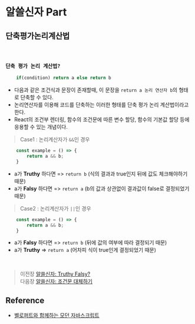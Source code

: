 # 알쓸신자 Part

## 단축평가논리계산법
<br/>

### `단축 평가 논리 계산법?`
```javascript 
    if(condition) return a else return b
``` 
- 다음과 같은 조건식과 문장이 존재할때, 이 문장을 `return a 논리 연산자 b`의 형태로 단축할 수 있다. 
- 논리연산자를 이용해 코드를 단축하는 이러한 형태를 단축 평가 논리 계산법이라고 한다.
- React의 조건부 렌더링, 함수의 조건문에 따른 변수 할당, 함수의 기본값 할당 등에 응용할 수 있는 개념이다.

>   Case1 : 논리계산자가 `&&`인 경우
```javascript 
    const example = () => {
        return a && b;
    }
``` 
- a가 __Truthy__ 하다면 => `return b` (식의 결과과 true인지 뒤에 값도 체크해야하기 때문)
- a가 __Falsy__ 하다면 => `return a` (b의 값과 상관없이 결과값이 false로 결정되었기 때문)

>   Case2 : 논리계산자가 `||`인 경우
```javascript 
    const example = () => {
        return a && b;
    }
``` 
- a가 __Falsy__ 하다면 => `return b` (뒤에 값의 여부에 따라 결정되기 때문)
- a가 __Truthy__ => `return a` (어차피 식이 true인게 결정되었기 때문)
</br>

>   이전장 [알쓸신자: Truthy Falsy?](https://github.com/ss-won/Javascript/blob/master/ASSJ/assj4.md)<br/>
>   다음장 [알쓸신자: 조건문 대체하기](https://github.com/ss-won/Javascript/blob/master/ASSJ/assj6.md)

## Reference
- [벨로퍼트와 함께하는 모던 자바스크립트](https://learnjs.vlpt.us/)
